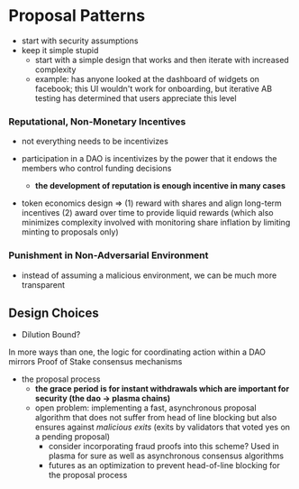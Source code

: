 # Proposal Patterns

* start with security assumptions
* keep it simple stupid
    * start with a simple design that works and then iterate with increased complexity
    * example: has anyone looked at the dashboard of widgets on facebook; this UI wouldn't work for onboarding, but iterative AB testing has determined that users appreciate this level 

### Reputational, Non-Monetary Incentives

* not everything needs to be incentivizes
* participation in a DAO is incentivizes by the power that it endows the members who control funding decisions
    * **the development of reputation is enough incentive in many cases**

* token economics design => (1) reward with shares and align long-term incentives (2) award over time to provide liquid rewards (which also minimizes complexity involved with monitoring share inflation by limiting minting to proposals only)

### Punishment in Non-Adversarial Environment

* instead of assuming a malicious environment, we can be much more transparent 

## Design Choices

* Dilution Bound?

In more ways than one, the logic for coordinating action within a DAO mirrors Proof of Stake consensus mechanisms

* the proposal process
    * **the grace period is for instant withdrawals which are important for security (the dao -> plasma chains)**
    * open problem: implementing a fast, asynchronous proposal algorithm that does not suffer from head of line blocking but also ensures against *malicious exits* (exits by validators that voted yes on a pending proposal)
        * consider incorporating fraud proofs into this scheme? Used in plasma for sure as well as asynchronous consensus algorithms
        * futures as an optimization to prevent head-of-line blocking for the proposal process